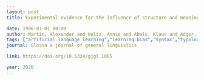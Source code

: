 ```yaml
---
layout: post
title: Experimental evidence for the influence of structure and meaning on linear order in the noun phrase

date: 1996-01-01 00:00
author: Martin, Alexander and Holtz, Annie and Abels, Klaus and Adger, David and Culbertson, Jennifer
tags: ["artificial language learning","learning bias","syntax","typology"]
journal: Glossa a journal of general linguistics

link: https://doi.org/10.5334/gjgl.1085

year: 2020
---
```



